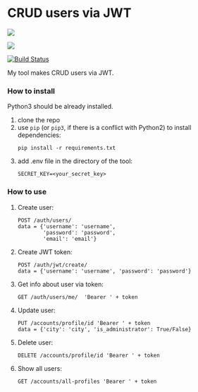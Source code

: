 # CRUD users via JWT

<a href="https://codeclimate.com/github/stanislavglazko/test_token/maintainability"><img src="https://api.codeclimate.com/v1/badges/b7b30af125ffdfe678d1/maintainability" /></a>

<a href="https://codeclimate.com/github/stanislavglazko/test_token/test_coverage"><img src="https://api.codeclimate.com/v1/badges/b7b30af125ffdfe678d1/test_coverage" /></a>

[![Build Status](https://travis-ci.com/stanislavglazko/test_token.svg?branch=main)](https://travis-ci.com/stanislavglazko/test_token)

My tool makes CRUD users via JWT.

### How to install
Python3 should be already installed.

1) clone the repo
2) use `pip` (or `pip3`, if there is a conflict with Python2) to install dependencies:
    ```
    pip install -r requirements.txt
    ```
3) add .env file in the directory of the tool:
    ```
    SECRET_KEY=<your_secret_key>
    ```

### How to use
1) Create user: 
    ```
    POST /auth/users/  
    data = {'username': 'username',
            'password': 'password',
            'email': 'email'}
    ```
2) Create JWT token: 
    ```
    POST /auth/jwt/create/  
    data = {'username': 'username', 'password': 'password'}
    ```
3) Get info about user via token:
    ```
    GET /auth/users/me/  'Bearer ' + token
    ```
4) Update user:
    ```
    PUT /accounts/profile/id 'Bearer ' + token
    data = {'city': 'city', 'is_administrator': True/False}
    ```
5) Delete user:
    ```
    DELETE /accounts/profile/id 'Bearer ' + token
    ```
6) Show all users:
    ```
    GET /accounts/all-profiles 'Bearer ' + token
    ```
